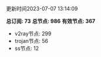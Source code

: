 更新时间2023-07-07 13:14:09

**总订阅: 73**
**总节点: 986**
**有效节点: 367**
- v2ray节点: 299
- trojan节点: 56
- ss节点: 12

